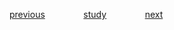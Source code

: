 

<a href="https://github.com/raphaelkaique1/study/blob/main/3-bancos_de_dados/3.2-nosql/conceitos_basicos_document_key_value_graph.md">previous</a>⠀⠀⠀⠀⠀⠀<a href="https://github.com/raphaelkaique1/study#nosql">study</a>⠀⠀⠀⠀⠀⠀<a href="https://github.com/raphaelkaique1/study/blob/main/4-devops/4.1-ferramentas_de_desenvolvimento/continuous_integration_e_continuous_deployment_ci_cd.md">next</a>